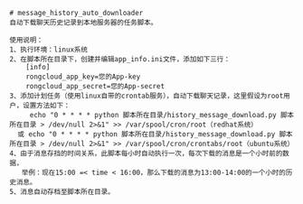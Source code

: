     # message_history_auto_downloader
    自动下载聊天历史记录到本地服务器的任务脚本。
    
    使用说明：
    1、执行环境：linux系统
    2、在脚本所在目录下，创建并编辑app_info.ini文件，添加如下三行：
        [info]
        rongcloud_app_key=您的App-key
        rongcloud_app_secret=您的App-secret
    3、添加计划任务（使用linux自带的crontab服务），自动下载聊天记录，这里假设为root用户，设置方法如下：
         echo "0 * * * * python 脚本所在目录/history_message_download.py 脚本所在目录 > /dev/null 2>&1" >> /var/spool/cron/root（redhat系统）
      或 echo "0 * * * * python 脚本所在目录/history_message_download.py 脚本所在目录 > /dev/null 2>&1" >> /var/spool/cron/crontabs/root（ubuntu系统）
    4、由于消息存挡的时间关系，此脚本每小时自动执行一次，每次下载的消息是一个小时前的数据，
       举例：现在15:00 =< time < 16:00，那么下载的消息为13:00-14:00的一个小时的历史消息。
    5、消息自动存档至脚本所在目录。
